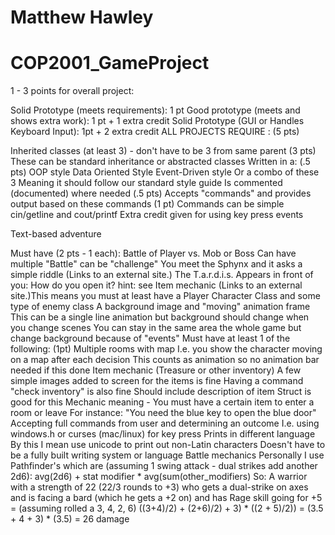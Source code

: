 # Matthew Hawley
# COP2001_GameProject

1 - 3 points for overall project:

Solid Prototype (meets requirements): 1 pt
Good prototype (meets and shows extra work): 1 pt + 1 extra credit
Solid Prototype (GUI or Handles Keyboard Input): 1pt + 2 extra credit
ALL PROJECTS REQUIRE : (5 pts)

Inherited classes (at least 3) - don't have to be 3 from same parent (3 pts)
These can be standard inheritance or abstracted classes
Written in a: (.5 pts)
OOP style
Data Oriented Style
Event-Driven style
Or a combo of these 3
Meaning it should follow our standard style guide
Is commented (documented) where needed (.5 pts)
Accepts "commands" and provides output based on these commands (1 pt)
Commands can be simple cin/getline and cout/printf
Extra credit given for using key press events
 

Text-based adventure

Must have (2 pts - 1 each):
Battle of Player vs. Mob or Boss
Can have multiple
"Battle" can be "challenge"
You meet the Sphynx and it asks a simple riddle (Links to an external site.)
The T.a.r.d.i.s. Appears in front of you: How do you open it?
hint: see Item mechanic
 (Links to an external site.)This means you must at least have a Player Character Class and some type of enemy class
A background image and "moving" animation frame
This can be a single line animation but background should change when you change scenes
You can stay in the same area the whole game but change background because of "events"
Must have at least 1 of the following: (1pt)
Multiple rooms with map
I.e. you show the character moving on a map after each decision
This counts as animation so no animation bar needed if this done
Item mechanic (Treasure or other inventory)
A few simple images added to screen for the items is fine
Having a command "check inventory" is also fine
Should include description of item
Struct is good for this
Mechanic meaning - You must have a certain item to enter a room or leave
For instance: "You need the blue key to open the blue door"
Accepting full commands from user and determining an outcome
I.e. using windows.h or curses (mac/linux) for key press
Prints in different language
By this I mean use unicode to print out non-Latin characters
Doesn't have to be a fully built writing system or language
Battle mechanics
Personally I use Pathfinder's which are (assuming 1 swing attack - dual strikes add another 2d6):
avg(2d6) + stat modifier * avg(sum(other_modifiers)
So: A warrior with a strength of 22 (22/3 rounds to +3) who gets a dual-strike on axes and is facing a bard (which he gets a +2 on) and has Rage skill going for +5 = (assuming rolled a 3, 4, 2, 6)
((3+4)/2) + (2+6)/2) + 3) * ((2 + 5)/2)) = (3.5 + 4 + 3) * (3.5) = 26 damage

